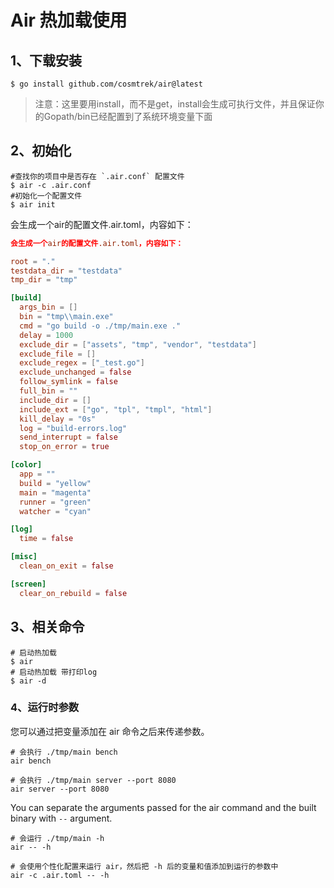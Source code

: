# Air 热加载使用

## 1、下载安装

```shell
$ go install github.com/cosmtrek/air@latest
```

> 注意：这里要用install，而不是get，install会生成可执行文件，并且保证你的Gopath/bin已经配置到了系统环境变量下面

## 2、初始化

```shell
#查找你的项目中是否存在 `.air.conf` 配置文件
$ air -c .air.conf
#初始化一个配置文件
$ air init
```

会生成一个air的配置文件.air.toml，内容如下：

```toml
会生成一个air的配置文件.air.toml，内容如下：

root = "."
testdata_dir = "testdata"
tmp_dir = "tmp"

[build]
  args_bin = []
  bin = "tmp\\main.exe"
  cmd = "go build -o ./tmp/main.exe ."
  delay = 1000
  exclude_dir = ["assets", "tmp", "vendor", "testdata"]
  exclude_file = []
  exclude_regex = ["_test.go"]
  exclude_unchanged = false
  follow_symlink = false
  full_bin = ""
  include_dir = []
  include_ext = ["go", "tpl", "tmpl", "html"]
  kill_delay = "0s"
  log = "build-errors.log"
  send_interrupt = false
  stop_on_error = true

[color]
  app = ""
  build = "yellow"
  main = "magenta"
  runner = "green"
  watcher = "cyan"

[log]
  time = false

[misc]
  clean_on_exit = false

[screen]
  clear_on_rebuild = false
```

## 3、相关命令

```shell
# 启动热加载
$ air 
# 启动热加载 带打印log
$ air -d
```

### 4、运行时参数

您可以通过把变量添加在 air 命令之后来传递参数。

```
# 会执行 ./tmp/main bench
air bench

# 会执行 ./tmp/main server --port 8080
air server --port 8080
```



You can separate the arguments passed for the air command and the built binary with `--` argument.

```
# 会运行 ./tmp/main -h
air -- -h

# 会使用个性化配置来运行 air，然后把 -h 后的变量和值添加到运行的参数中
air -c .air.toml -- -h
```